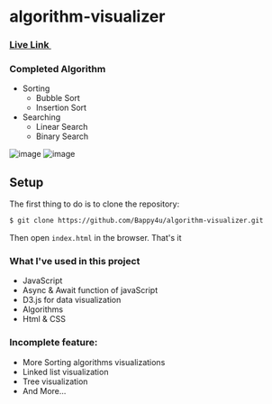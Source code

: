 # algorithm-visualizer 
### <a href="https://bappy4u.github.io/algorithm-visualizer/">Live Link <img src="https://user-images.githubusercontent.com/26277680/161445394-01bc2179-9fb4-4e57-9cd1-76c47e244ff6.png" data-canonical-src="https://gyazo.com/eb5c5741b6a9a16c692170a41a49c858.png" width="15" height="auto" /></a> 

### Completed Algorithm
* Sorting
  * Bubble Sort
  * Insertion Sort
* Searching
  * Linear Search
  * Binary Search


![image](https://user-images.githubusercontent.com/26277680/163478028-586e4e2e-b949-47c6-a6ad-9c418144af6b.png)
![image](https://user-images.githubusercontent.com/26277680/163477034-e55f6751-343f-4e84-bafe-881f03ccd2d7.png)



## Setup

The first thing to do is to clone the repository:

```sh
$ git clone https://github.com/Bappy4u/algorithm-visualizer.git
```
Then open `index.html` in the browser. That's it

### What I've used in this project

* JavaScript
* Async & Await function of javaScript
* D3.js for data visualization
* Algorithms
* Html & CSS


### Incomplete feature:

* More Sorting algorithms visualizations
* Linked list visualization
* Tree visualization
* And More...

### 



